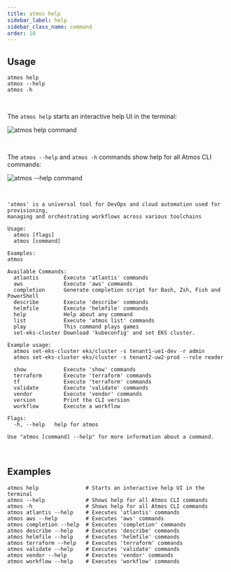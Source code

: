 ```yaml
---
title: atmos help
sidebar_label: help
sidebar_class_name: command
order: 10
---
```


## Usage

```shell
atmos help
atmos --help
atmos -h
```

<br/>

The `atmos help` starts an interactive help UI in the terminal:

![`atmos help` command](/img/cli/help/atmos-help-command.png)

<br/>

The `atmos --help` and `atmos -h` commands show help for all Atmos CLI commands:

![`atmos --help` command](/img/cli/help/atmos-help-command-2.png)

<br/>

```console
'atmos' is a universal tool for DevOps and cloud automation used for provisioning, 
managing and orchestrating workflows across various toolchains

Usage:
  atmos [flags]
  atmos [command]

Examples:
atmos

Available Commands:
  atlantis        Execute 'atlantis' commands
  aws             Execute 'aws' commands
  completion      Generate completion script for Bash, Zsh, Fish and PowerShell
  describe        Execute 'describe' commands
  helmfile        Execute 'helmfile' commands
  help            Help about any command
  list            Execute 'atmos list' commands
  play            This command plays games
  set-eks-cluster Download 'kubeconfig' and set EKS cluster.

Example usage:
  atmos set-eks-cluster eks/cluster -s tenant1-ue1-dev -r admin
  atmos set-eks-cluster eks/cluster -s tenant2-uw2-prod --role reader

  show            Execute 'show' commands
  terraform       Execute 'terraform' commands
  tf              Execute 'terraform' commands
  validate        Execute 'validate' commands
  vendor          Execute 'vendor' commands
  version         Print the CLI version
  workflow        Execute a workflow

Flags:
  -h, --help   help for atmos

Use "atmos [command] --help" for more information about a command.
```

<br/>

## Examples

```shell
atmos help               # Starts an interactive help UI in the terminal
atmos --help             # Shows help for all Atmos CLI commands
atmos -h                 # Shows help for all Atmos CLI commands
atmos atlantis --help    # Executes 'atlantis' commands
atmos aws --help         # Executes 'aws' commands
atmos completion --help  # Executes 'completion' commands
atmos describe --help    # Executes 'describe' commands
atmos helmfile --help    # Executes 'helmfile' commands
atmos terraform --help   # Executes 'terraform' commands
atmos validate --help    # Executes 'validate' commands
atmos vendor --help      # Executes 'vendor' commands
atmos workflow --help    # Executes 'workflow' commands
```
